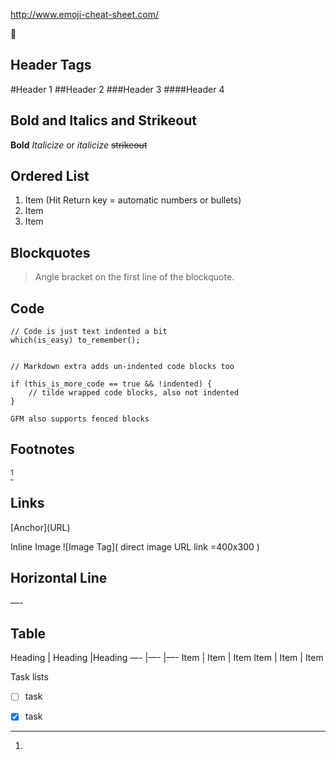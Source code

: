 http://www.emoji-cheat-sheet.com/

:large_blue_circle:


## Header Tags

#Header 1
##Header 2
###Header 3
####Header 4

## Bold and Italics and Strikeout

**Bold**
_Italicize_ or *italicize*
~~strikeout~~

## Ordered List

1. Item (Hit Return key = automatic numbers or bullets)
2. Item
3. Item

## Blockquotes

> Angle bracket on the first line of the blockquote.


## Code

    // Code is just text indented a bit
    which(is_easy) to_remember();

~~~

// Markdown extra adds un-indented code blocks too

if (this_is_more_code == true && !indented) {
    // tilde wrapped code blocks, also not indented
}

~~~

```
GFM also supports fenced blocks
```

## Footnotes
[^1]
 
[^1]:


## Links
<URL Link>
[Anchor](URL)

Inline Image
![Image Tag]( direct image URL link =400x300 )


## Horizontal Line
—-



## Table
Heading | Heading |Heading
—- |—- |—-
Item | Item | Item
Item | Item | Item

Task lists
- [ ] task
- [x] task


